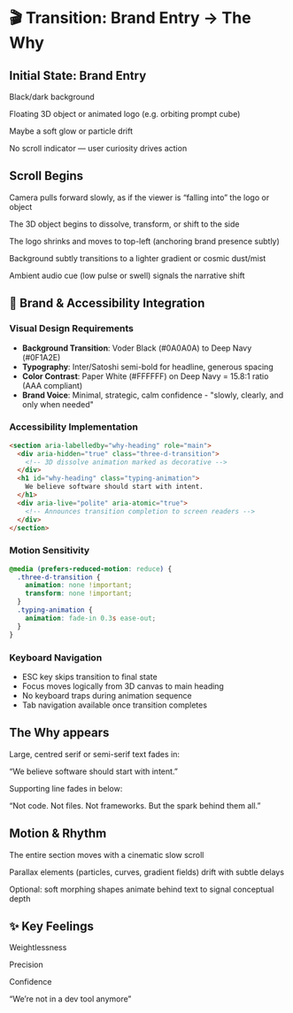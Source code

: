 # 🎬 Transition: Brand Entry → The Why

## Initial State: Brand Entry

Black/dark background

Floating 3D object or animated logo (e.g. orbiting prompt cube)

Maybe a soft glow or particle drift

No scroll indicator — user curiosity drives action

## Scroll Begins

Camera pulls forward slowly, as if the viewer is “falling into” the logo or object

The 3D object begins to dissolve, transform, or shift to the side

The logo shrinks and moves to top-left (anchoring brand presence subtly)

Background subtly transitions to a lighter gradient or cosmic dust/mist

Ambient audio cue (low pulse or swell) signals the narrative shift

## 🎨 Brand & Accessibility Integration

### Visual Design Requirements

- **Background Transition**: Voder Black (#0A0A0A) to Deep Navy (#0F1A2E)
- **Typography**: Inter/Satoshi semi-bold for headline, generous spacing
- **Color Contrast**: Paper White (#FFFFFF) on Deep Navy = 15.8:1 ratio (AAA compliant)
- **Brand Voice**: Minimal, strategic, calm confidence - "slowly, clearly, and only when needed"

### Accessibility Implementation

```html
<section aria-labelledby="why-heading" role="main">
  <div aria-hidden="true" class="three-d-transition">
    <!-- 3D dissolve animation marked as decorative -->
  </div>
  <h1 id="why-heading" class="typing-animation">
    We believe software should start with intent.
  </h1>
  <div aria-live="polite" aria-atomic="true">
    <!-- Announces transition completion to screen readers -->
  </div>
</section>
```

### Motion Sensitivity

```css
@media (prefers-reduced-motion: reduce) {
  .three-d-transition {
    animation: none !important;
    transform: none !important;
  }
  .typing-animation {
    animation: fade-in 0.3s ease-out;
  }
}
```

### Keyboard Navigation

- ESC key skips transition to final state
- Focus moves logically from 3D canvas to main heading
- No keyboard traps during animation sequence
- Tab navigation available once transition completes

## The Why appears

Large, centred serif or semi-serif text fades in:

“We believe software should start with intent.”

Supporting line fades in below:

“Not code. Not files. Not frameworks. But the spark behind them all.”

## Motion & Rhythm

The entire section moves with a cinematic slow scroll

Parallax elements (particles, curves, gradient fields) drift with subtle delays

Optional: soft morphing shapes animate behind text to signal conceptual depth

## ✨ Key Feelings

Weightlessness

Precision

Confidence

“We’re not in a dev tool anymore”
